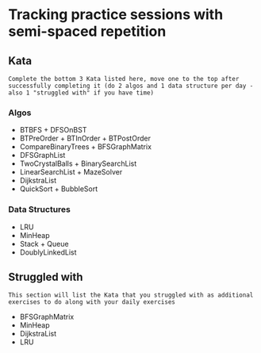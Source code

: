 # Tracking practice sessions with semi-spaced repetition

## Kata
    Complete the bottom 3 Kata listed here, move one to the top after successfully completing it (do 2 algos and 1 data structure per day - also 1 "struggled with" if you have time)

### Algos
- BTBFS + DFSOnBST
- BTPreOrder + BTInOrder + BTPostOrder
- CompareBinaryTrees + BFSGraphMatrix
- DFSGraphList
- TwoCrystalBalls + BinarySearchList
- LinearSearchList + MazeSolver
- DijkstraList
- QuickSort + BubbleSort

### Data Structures
- LRU
- MinHeap
- Stack + Queue
- DoublyLinkedList

## Struggled with
    This section will list the Kata that you struggled with as additional exercises to do along with your daily exercises

- BFSGraphMatrix
- MinHeap
- DijkstraList
- LRU
